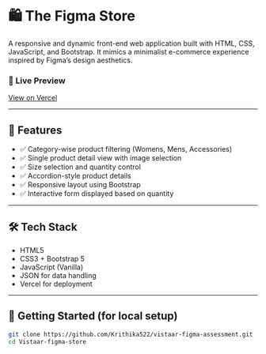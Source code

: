 # 🛍️ The Figma Store

A responsive and dynamic front-end web application built with HTML, CSS, JavaScript, and Bootstrap. It mimics a minimalist e-commerce experience inspired by Figma’s design aesthetics.

### 🔗 Live Preview

[View on Vercel](https://vistaar-figma-assessment.vercel.app/)

---

## 📌 Features

- ✅ Category-wise product filtering (Womens, Mens, Accessories)
- ✅ Single product detail view with image selection
- ✅ Size selection and quantity control
- ✅ Accordion-style product details
- ✅ Responsive layout using Bootstrap
- ✅ Interactive form displayed based on quantity

---

## 🛠️ Tech Stack

- HTML5
- CSS3 + Bootstrap 5
- JavaScript (Vanilla)
- JSON for data handling
- Vercel for deployment

---

## 🚀 Getting Started (for local setup)

```bash
git clone https://github.com/Krithika522/vistaar-figma-assessment.git
cd Vistaar-figma-store
```
